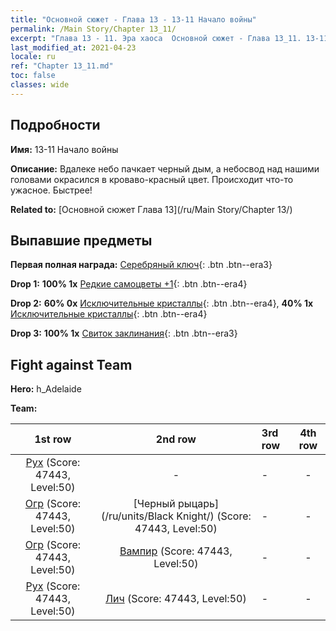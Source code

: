 ```yaml
---
title: "Основной сюжет - Глава 13 - 13-11 Начало войны"
permalink: /Main Story/Chapter 13_11/
excerpt: "Глава 13 - 11. Эра хаоса  Основной сюжет - Глава 13_11. 13-11 Начало войны"
last_modified_at: 2021-04-23
locale: ru
ref: "Chapter 13_11.md"
toc: false
classes: wide
---
```


## Подробности

 **Имя:** 13-11 Начало войны

 **Описание:** Вдалеке небо пачкает черный дым, а небосвод над нашими головами окрасился в кроваво-красный цвет. Происходит что-то ужасное. Быстрее!

 **Related to:** [Основной сюжет Глава 13](/ru/Main Story/Chapter 13/)

## Выпавшие предметы

 **Первая полная награда:** [Серебряный ключ](/ItemsRU/con_693/){: .btn .btn--era3}

 **Drop 1:** **100% 1x** [Редкие самоцветы +1](/ItemsRU/mat_44/){: .btn .btn--era4}

 **Drop 2:** **60% 0x** [Исключительные кристаллы](/ItemsRU/mat_38/){: .btn .btn--era4}, **40% 1x** [Исключительные кристаллы](/ItemsRU/mat_38/){: .btn .btn--era4}

 **Drop 3:** **100% 1x** [Свиток заклинания](/ItemsRU/con_694/){: .btn .btn--era3}


## Fight against Team
 **Hero:** h_Adelaide

 **Team:**


  | 1st row | 2nd row | 3rd row | 4th row |
  |:----:|:----:|:----|:----:|
  | [Рух](/ru/units/Roc/) (Score: 47443, Level:50)  | - | - | - |
  | [Огр](/ru/units/Ogre/) (Score: 47443, Level:50)  | [Черный рыцарь](/ru/units/Black Knight/) (Score: 47443, Level:50)  | - | - |
  | [Огр](/ru/units/Ogre/) (Score: 47443, Level:50)  | [Вампир](/ru/units/Vampire/) (Score: 47443, Level:50)  | - | - |
  | [Рух](/ru/units/Roc/) (Score: 47443, Level:50)  | [Лич](/ru/units/Lich/) (Score: 47443, Level:50)  | - | - |


